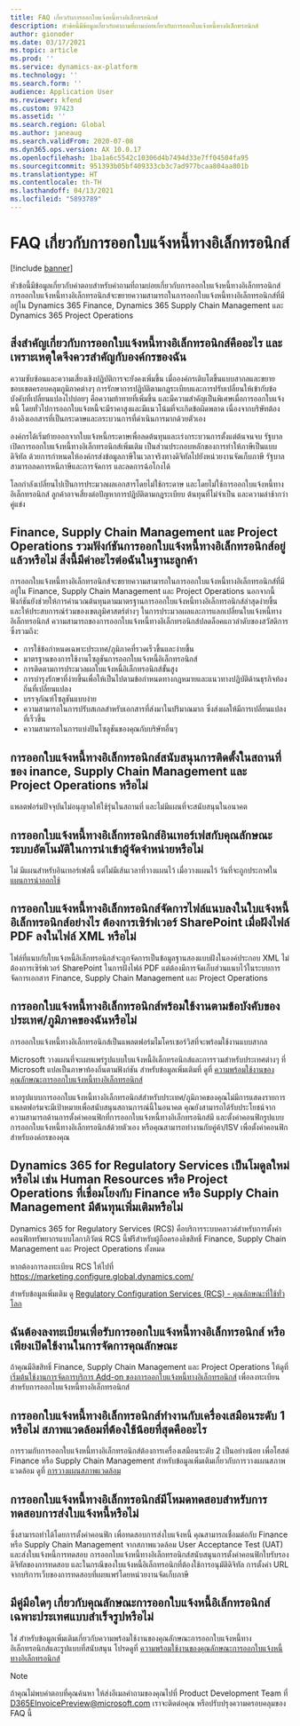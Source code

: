 ```yaml
---
title: FAQ เกี่ยวกับการออกใบแจ้งหนี้ทางอิเล็กทรอนิกส์
description: หัวข้อนี้มีข้อมูลเกี่ยวกับคำถามที่ถามบ่อยเกี่ยวกับการออกใบแจ้งหนี้ทางอิเล็กทรอนิกส์
author: gionoder
ms.date: 03/17/2021
ms.topic: article
ms.prod: ''
ms.service: dynamics-ax-platform
ms.technology: ''
ms.search.form: ''
audience: Application User
ms.reviewer: kfend
ms.custom: 97423
ms.assetid: ''
ms.search.region: Global
ms.author: janeaug
ms.search.validFrom: 2020-07-08
ms.dyn365.ops.version: AX 10.0.17
ms.openlocfilehash: 1ba1a6c5542c10306d4b7494d33e7ff04504fa95
ms.sourcegitcommit: 951393b05bf409333cb3c7ad977bcaa804aa801b
ms.translationtype: HT
ms.contentlocale: th-TH
ms.lasthandoff: 04/13/2021
ms.locfileid: "5893789"
---
```

# <a name="electronic-invoicing-faq"></a>FAQ เกี่ยวกับการออกใบแจ้งหนี้ทางอิเล็กทรอนิกส์

[!include [banner](../includes/banner.md)]

หัวข้อนี้มีข้อมูลเกี่ยวกับคำตอบสำหรับคำถามที่ถามบ่อยเกี่ยวกับการออกใบแจ้งหนี้ทางอิเล็กทรอนิกส์ การออกใบแจ้งหนี้ทางอิเล็กทรอนิกส์จะขยายความสามารถในการออกใบแจ้งหนี้ทางอิเล็กทรอนิกส์ที่มีอยู่ใน Dynamics 365 Finance, Dynamics 365 Supply Chain Management และ Dynamics 365 Project Operations 

## <a name="what-is-important-about-electronic-invoicing-and-why-should-it-matter-to-my-organization"></a>สิ่งสำคัญเกี่ยวกับการออกใบแจ้งหนี้ทางอิเล็กทรอนิกส์คืออะไร และเพราะเหตุใดจึงควรสําคัญกับองค์กรของฉัน

ความซับซ้อนและความเสี่ยงเชิงปฏิบัติการจะยังคงเพิ่มขึ้น เมื่อองค์กรเติบโตขึ้นแบบสากลและขยายขอบเขตครอบคลุมภูมิภาคต่างๆ การรักษาการปฏิบัติตามกฎระเบียบและการปรับเปลี่ยนให้เข้ากับข้อบังคับที่เปลี่ยนแปลงไปบ่อยๆ คือความท้าทายที่เพิ่มขึ้น และมีความสำคัญเป็นพิเศษเมื่อการออกใบแจ้งหนี้ โดยทั่วไปการออกใบแจ้งหนี้จะมีราคาสูงและมีแนวโน้มที่จะเกิดข้อผิดพลาด เนื่องจากบริษัทต้องอ้างอิงเอกสารที่เป็นกระดาษและกระบวนการที่ดำเนินการมากด้วยตัวเอง  

องค์กรได้เริ่มย้ายออกจากใบแจ้งหนี้กระดาษเพื่อลดต้นทุนและเร่งกระบวนการตั้งแต่ต้นจนจบ รัฐบาลเปิดการออกใบแจ้งหนี้ทางอิเล็กทรอนิกส์เพิ่มเติม เป็นส่วนประกอบหลักของการทำให้ภาษีเป็นแบบดิจิทัล ด้วยการกำหนดให้องค์กรส่งข้อมูลภาษีในเวลาจริงทางดิจิทัลไปยังหน่วยงานจัดเก็บภาษี รัฐบาลสามารถลดการหนีภาษีและการจัดการ และลดการฉ้อโกงได้ 

โลกกำลังเปลี่ยนไปเป็นการประมวลผลเอกสารโดยไม่ใช้กระดาษ และโดยไม่ใช้การออกใบแจ้งหนี้ทางอิเล็กทรอนิกส์ ลูกค้าอาจเสี่ยงต่อปัญหาการปฏิบัติตามกฎระเบียบ ต้นทุนที่ไม่จําเป็น และความล่าช้ากว่าคู่แข่ง 

## <a name="doesnt-finance-supply-chain-management-and-project-operations-already-include-electronic-invoicing-functionality-what-value-does-this-provide-to-me-as-a-customer"></a>Finance, Supply Chain Management และ Project Operations รวมฟังก์ชันการออกใบแจ้งหนี้ทางอิเล็กทรอนิกส์อยู่แล้วหรือไม่ สิ่งนี้มีค่าอะไรต่อฉันในฐานะลูกค้า 

การออกใบแจ้งหนี้ทางอิเล็กทรอนิกส์จะขยายความสามารถในการออกใบแจ้งหนี้ทางอิเล็กทรอนิกส์ที่มีอยู่ใน Finance, Supply Chain Management และ Project Operations นอกจากนี้ ฟังก์ชันยังช่วยให้การคำนวณต้นทุนตามมาตรฐานการออกใบแจ้งหนี้ทางอิเล็กทรอนิกส์ล่าสุดง่ายขึ้น และให้ประสบการณ์ร่วมของเขตภูมิศาสตร์ต่างๆ ในการประมวลผลและการแลกเปลี่ยนใบแจ้งหนี้ทางอิเล็กทรอนิกส์ ความสามารถของการออกใบแจ้งหนี้ทางอิเล็กทรอนิกส์ปลดล็อคแถวลำดับของสวัสดิการ ซึ่งรวมถึง: 

   - การใช้ข้อกำหนดเฉพาะประเทศ/ภูมิภาคที่รวดเร็วขึ้นและง่ายขึ้น
   - มาตรฐานของการใช้งานโซลูชันการออกใบแจ้งหนี้อิเล็กทรอนิกส์ 
   - การติดตามการประมวลผลใบแจ้งหนี้อิเล็กทรอนิกส์ขั้นสูง  
   - การบํารุงรักษาที่ง่ายขึ้นเพื่อให้เป็นไปตามข้อกําหนดทางกฎหมายและแนวทางปฏิบัติด้านธุรกิจท้องถิ่นที่เปลี่ยนแปลง 
   - บรรจุภัณฑ์โซลูชันแบบง่าย
   - ความสามารถในการปรับสเกลสำหรับเอกสารที่ส่งมาในปริมาณมาก ซึ่งส่งผลให้มีการเปลี่ยนแปลงที่เร็วขึ้น
   - ความสามารถในการแบ่งปันโซลูชันของคุณกับบริษัทอื่นๆ

## <a name="does-electronic-invoicing-support-the-on-premises-installations-of-finance-supply-chain-management-and-project-operations"></a>การออกใบแจ้งหนี้ทางอิเล็กทรอนิกส์สนับสนุนการติดตั้งในสถานที่ของ inance, Supply Chain Management และ Project Operations หรือไม่ 

แพลตฟอร์มปัจจุบันไม่อนุญาตให้ใช้รุ่นในสถานที่ และไม่มีแผนที่จะสนับสนุนในอนาคต

## <a name="does-electronic-invoicing-interface-with-the-vendor-import-automation-feature"></a>การออกใบแจ้งหนี้ทางอิเล็กทรอนิกส์อินเทอร์เฟสกับคุณลักษณะระบบอัตโนมัติในการนําเข้าผู้จัดจำหน่ายหรือไม่

ไม่ มีแผนสำหรับอินเทอร์เฟสนี้ แต่ไม่มีเส้นเวลาที่วางแผนไว้ เมื่อวางแผนไว้ วันที่จะถูกประกาศใน [แผนการนำออกใช้](/dynamics365/release-plans/)

## <a name="how-does-electronic-invoicing-handle-file-attachments-into-the-electronic-invoice-is-a-sharepoint-server-needed-when-embedding-pdf-files-into-the-xml-file"></a>การออกใบแจ้งหนี้ทางอิเล็กทรอนิกส์จัดการไฟล์แนบลงในใบแจ้งหนี้อิเล็กทรอนิกส์อย่างไร ต้องการเซิร์ฟเวอร์ SharePoint เมื่อฝังไฟล์ PDF ลงในไฟล์ XML หรือไม่

ไฟล์ที่แนบกับใบแจ้งหนี้อิเล็กทรอนิกส์จะถูกจัดการเป็นข้อมูลฐานสองแบบฝังในองค์ประกอบ XML ไม่ต้องการเซิร์ฟเวอร์ SharePoint ในการฝังไฟล์ PDF แต่ต้องมีการจัดเก็บส่วนแนบไว้ในระบบการจัดการเอกสาร Finance, Supply Chain Management และ Project Operations

## <a name="is-electronic-invoicing-available-according-to-the-regulations-of-my-countryregion"></a>การออกใบแจ้งหนี้ทางอิเล็กทรอนิกส์พร้อมใช้งานตามข้อบังคับของประเทศ/ภูมิภาคของฉันหรือไม่

การออกใบแจ้งหนี้ทางอิเล็กทรอนิกส์เป็นแพลตฟอร์มไมโครเซอร์วิสที่จะพร้อมใช้งานแบบสากล

Microsoft วางแผนที่จะเผยแพร่รูปแบบใบแจ้งหนี้อิเล็กทรอนิกส์และการรวมสำหรับประเทศต่างๆ ที่ Microsoft แปลเป็นภาษาท้องถิ่นตามฟังก์ชัน สำหรับข้อมูลเพิ่มเติมที่ ดูที่ [ความพร้อมใช้งานของคุณลักษณะการออกใบแจ้งหนี้ทางอิเล็กทรอนิกส์](e-invoicing-configuration-rcs.md#availability-of-electronic-invoicing-features)

หากรูปแบบการออกใบแจ้งหนี้ทางอิเล็กทรอนิกส์สำหรับประเทศ/ภูมิภาคของคุณไม่มีการแสดงรายการ แพลตฟอร์มจะมีเป้าหมายเพื่อสนับสนุนสถานการณ์นี้ในอนาคต คุณยังสามารถได้รับประโยชน์จากความสามารถด้านการตั้งค่าคอนฟิกที่การออกใบแจ้งหนี้ทางอิเล็กทรอนิกส์มี และตั้งค่าคอนฟิกรูปแบบการออกใบแจ้งหนี้ทางอิเล็กทรอนิกส์ด้วยตัวเอง หรือคุณสามารถทำงานกับคู่ค้า/ISV เพื่อตั้งค่าคอนฟิกสำหรับองค์กรของคุณ

## <a name="is-dynamics-365-for-regulatory-services-a-new-module-like-human-resources-or-project-operations-that-is-linked-to-finance-or-supply-chain-management-are-there-extra-costs-for-that"></a>Dynamics 365 for Regulatory Services เป็นโมดูลใหม่หรือไม่ เช่น Human Resources หรือ Project Operations ที่เชื่อมโยงกับ Finance หรือ Supply Chain Management มีต้นทุนเพิ่มเติมหรือไม่

Dynamics 365 for Regulatory Services (RCS) คือบริการระบบคลาวด์สำหรับการตั้งค่าคอนฟิกทรัพยากรแบบโลกาภิวัตน์ RCS นี้ฟรีสำหรับผู้ถือครองลิขสิทธิ์ Finance, Supply Chain Management และ Project Operations ทั้งหมด

หากต้องการลงทะเบียน RCS ให้ไปที่ <https://marketing.configure.global.dynamics.com/>

สำหรับข้อมูลเพิ่มเติม ดู [Regulatory Configuration Services (RCS) - คุณลักษณะที่ใช้ทั่วโลก](rcs-globalization-feature.md)

## <a name="do-i-need-to-sign-up-to-get-electronic-invoicing--or-just-turn-it-on-in-feature-management"></a>ฉันต้องลงทะเบียนเพื่อรับการออกใบแจ้งหนี้ทางอิเล็กทรอนิกส์ หรือเพียงเปิดใช้งานในการจัดการคุณลักษณะ

ถ้าคุณมีลิขสิทธิ์ Finance, Supply Chain Management และ Project Operations ให้ดูที่ [เริ่มต้นใช้งานการจัดการบริการ Add-on ของการออกใบแจ้งหนี้ทางอิเล็กทรอนิกส์](e-invoicing-get-started-service-administration.md) เพื่อลงทะเบียนสำหรับการออกใบแจ้งหนี้ทางอิเล็กทรอนิกส์

## <a name="does-electronic-invoicing-work-with-tier-1-virtual-machines-what-is-the-minimal-required-environment"></a>การออกใบแจ้งหนี้ทางอิเล็กทรอนิกส์ทำงานกับเครื่องเสมือนระดับ 1 หรือไม่ สภาพแวดล้อมที่ต้องใช้น้อยที่สุดคืออะไร

การรวมกับการออกใบแจ้งหนี้ทางอิเล็กทรอนิกส์ต้องการเครื่องเสมือนระดับ 2 เป็นอย่างน้อย เพื่อโฮสต์ Finance หรือ Supply Chain Management สำหรับข้อมูลเพิ่มเติมเกี่ยวกับการวางแผนสภาพแวดล้อม ดูที่ [การวางแผนสภาพแวดล้อม](../../fin-ops-core/fin-ops/imp-lifecycle/environment-planning.md)

## <a name="does-electronic-invoicing-have-a-test-mode-for-testing-invoice-submission"></a>การออกใบแจ้งหนี้ทางอิเล็กทรอนิกส์มีโหมดทดสอบสำหรับการทดสอบการส่งใบแจ้งหนี้หรือไม่

ซึ่งสามารถทำได้โดยการตั้งค่าคอนฟิก เพื่อทดสอบการส่งใบแจ้งหนี้ คุณสามารถเชื่อมต่อกับ Finance หรือ Supply Chain Management จากสภาพแวดล้อม User Acceptance Test (UAT) และส่งใบแจ้งหนี้การทดสอบ การออกใบแจ้งหนี้ทางอิเล็กทรอนิกส์สนับสนุนการตั้งค่าคอนฟิกใบรับรองดิจิทัลของการทดสอบ และในกรณีของใบแจ้งหนี้อิเล็กทรอนิกที่ต้องใช้การอนุมัติดิจิทัล การตั้งค่า URL จากบริการเว็บของการทดสอบที่เผยแพร่โดยหน่วยงานจัดเก็บภาษี

## <a name="is-there-any-documentation-about-the-out-of-box-country-specific-electronic-invoicing-features"></a>มีคู่มือใดๆ เกี่ยวกับคุณลักษณะการออกใบแจ้งหนี้อิเล็กทรอนิกส์เฉพาะประเทศแบบสำเร็จรูปหรือไม่

ใช่ สำหรับข้อมูลเพิ่มเติมเกี่ยวกับความพร้อมใช้งานของคุณลักษณะการออกใบแจ้งหนี้ทางอิเล็กทรอนิกส์และรูปแบบที่สนับสนุน โปรดดูที่ [ความพร้อมใช้งานของคุณลักษณะการออกใบแจ้งหนี้ทางอิเล็กทรอนิกส์](e-invoicing-configuration-rcs.md#availability-of-electronic-invoicing-features)

> [!NOTE] 
> ถ้าคุณไม่พบคําตอบที่คุณค้นหา ให้ส่งอีเมลคําถามของคุณไปที่ Product Development Team ที่ <D365EInvoicePreview@microsoft.com> เราจะติดต่อคุณ หรือปรับปรุงความครอบคลุมของ FAQ นี้
